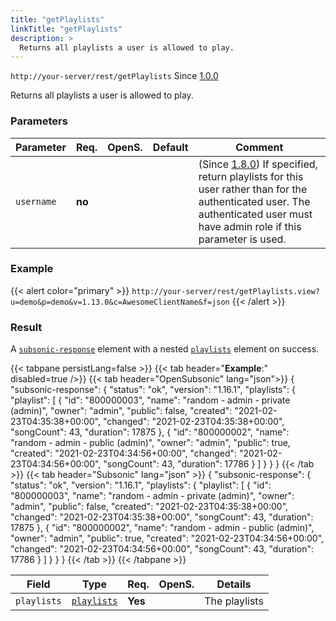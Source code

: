 ```yaml
---
title: "getPlaylists"
linkTitle: "getPlaylists"
description: >
  Returns all playlists a user is allowed to play.
---
```


`http://your-server/rest/getPlaylists` Since [1.0.0](../../subsonic-versions)

Returns all playlists a user is allowed to play.

### Parameters

| Parameter | Req. | OpenS. | Default | Comment |
| --- | --- | --- | --- | --- |
| `username` | **no**  |  |  | (Since [1.8.0](../../subsonic-versions)) If specified, return playlists for this user rather than for the authenticated user. The authenticated user must have admin role if this parameter is used. |

### Example

{{< alert color="primary" >}} `http://your-server/rest/getPlaylists.view?u=demo&p=demo&v=1.13.0&c=AwesomeClientName&f=json` {{< /alert >}}

### Result

A [`subsonic-response`](../../responses/subsonic-response) element with a nested [`playlists`](../../responses/playlists) element on success.

{{< tabpane persistLang=false >}}
{{< tab header="**Example**:" disabled=true />}}
{{< tab header="OpenSubsonic" lang="json">}}
{
  "subsonic-response": {
    "status": "ok",
    "version": "1.16.1",
    "playlists": {
      "playlist": [
        {
          "id": "800000003",
          "name": "random - admin - private (admin)",
          "owner": "admin",
          "public": false,
          "created": "2021-02-23T04:35:38+00:00",
          "changed": "2021-02-23T04:35:38+00:00",
          "songCount": 43,
          "duration": 17875
        },
        {
          "id": "800000002",
          "name": "random - admin - public (admin)",
          "owner": "admin",
          "public": true,
          "created": "2021-02-23T04:34:56+00:00",
          "changed": "2021-02-23T04:34:56+00:00",
          "songCount": 43,
          "duration": 17786
        }
      ]
    }
  }
}
{{< /tab >}}
{{< tab header="Subsonic" lang="json" >}}
{
  "subsonic-response": {
    "status": "ok",
    "version": "1.16.1",
    "playlists": {
      "playlist": [
        {
          "id": "800000003",
          "name": "random - admin - private (admin)",
          "owner": "admin",
          "public": false,
          "created": "2021-02-23T04:35:38+00:00",
          "changed": "2021-02-23T04:35:38+00:00",
          "songCount": 43,
          "duration": 17875
        },
        {
          "id": "800000002",
          "name": "random - admin - public (admin)",
          "owner": "admin",
          "public": true,
          "created": "2021-02-23T04:34:56+00:00",
          "changed": "2021-02-23T04:34:56+00:00",
          "songCount": 43,
          "duration": 17786
        }
      ]
    }
  }
}
{{< /tab >}}
{{< /tabpane >}}

| Field |  Type | Req. | OpenS. | Details |
| --- | --- | --- | --- | --- |
| `playlists` | [`playlists`](../../responses/playlists) | **Yes** |   | The playlists |
